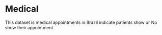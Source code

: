 # Medical
This dataset is medical appointments in Brazil indicate patients show or No show their appointment
